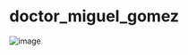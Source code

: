 # doctor_miguel_gomez
![image](https://github.com/user-attachments/assets/339decd6-22fa-4292-8d29-223ae95bfcf2)
